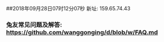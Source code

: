 ##2018年09月28日07时12分07秒 新址: 159.65.74.43
### 兔友常见问题及解答: https://github.com/wanggonging/d/blob/w/FAQ.md
